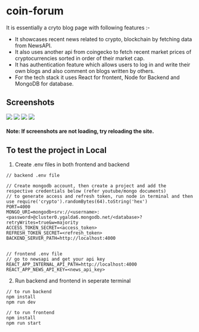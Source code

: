 # coin-forum

It is essentially a cryto blog page with following features :-
* It showcases recent news related to crypto, blockchain by fetching data from NewsAPI.
* It also uses another api from coingecko to fetch recent market prices of cryptocurrencies sorted in order of their market cap.
* It has authentication feature which allows users to log in and write their own blogs and also comment on blogs written by others.
* For the tech stack it uses React for frontent, Node for Backend and MongoDB for database.

## Screenshots

<img src="https://drive.google.com/uc?export=view&id=1Ae1ChMMFDRp-ZgW1Z4y0hHekCpSxeUo7" />
<img src="https://drive.google.com/uc?export=view&id=1SQZbXyN8JHw1-6-BS0Tp6e8zyh5E39ph" />
<img src="https://drive.google.com/uc?export=view&id=1c7YEtQEoD95caEafsj2HX1buHbF6PQv7" />
<img src="https://drive.google.com/uc?export=view&id=1lXntYdRyOpaPR_qtbK733flEWsLvcQU_" />

#### Note: If screenshots are not loading, try reloading the site.

## To test the project in Local 

1. Create .env files in both frontend and backend
```env
// backend .env file

// Create mongodb account, then create a project and add the respective credentials below (refer youtube/mongo documents)
// to generate access and refresh token, run node in terminal and then use require('crypto').randomBytes(64).toString('hex')
PORT=4000
MONGO_URI=mongodb+srv://<username>:<password>@cluster0.ygalda6.mongodb.net/<database>?retryWrites=true&w=majority
ACCESS_TOKEN_SECRET=<access_token>
REFRESH_TOKEN_SECRET=<refresh_token>
BACKEND_SERVER_PATH=http://localhost:4000


// frontend .env file
// go to newsapi and get your api key
REACT_APP_INTERNAL_API_PATH=http://localhost:4000
REACT_APP_NEWS_API_KEY=<news_api_key>
```
2. Run backend and frontend in seperate terminal
```
// to run backend
npm install
npm run dev

// to run frontend
npm install
npm run start
```
